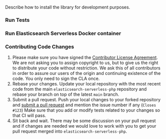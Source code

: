 Describe how to install the library for development purposes.

### Run Tests



### Run Elasticsearch Serverless Docker container



### Contributing Code Changes

1. Please make sure you have signed the [Contributor License
   Agreement](http://www.elastic.co/contributor-agreement/). We are not
   asking you to assign copyright to us, but to give us the right to distribute
   your code without restriction. We ask this of all contributors in order to
   assure our users of the origin and continuing existence of the code. You only
   need to sign the CLA once.
2. Rebase your changes. Update your local repository with the most recent code
   from the main `elasticsearch-serverless-php` repository and rebase your branch
   on top of the latest `main` branch.
3. Submit a pull request. Push your local changes to your forked repository
   and [submit a pull request](https://github.com/elastic/elasticsearch-serverless/pulls)
   and mention the issue number if any (`Closes #123`) Make sure that you
   add or modify tests related to your changes so that CI will pass.
4. Sit back and wait. There may be some discussion on your pull request and
   if changes are needed we would love to work with you to get your pull request
   merged into `elasticsearch-serverless-php`.
